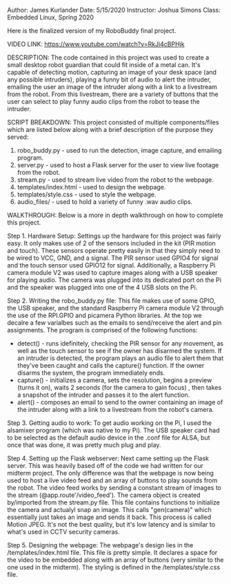 Author: James Kurlander
Date: 5/15/2020
Instructor: Joshua Simons
Class: Embedded Linux, Spring 2020

Here is the finalized version of my RoboBuddy final project.

VIDEO LINK: https://www.youtube.com/watch?v=RkJi4cBPHjk

DESCRIPTION: The code contained in this project was used to create a small desktop robot guardian that could fit inside of a metal can. It's capable of detecting motion, capturing an image of your desk space (and any possible intruders), playing a funny bit of audio to alert the intruder, emailing the user an image of the intruder along with a link to a livestream from the robot. From this livestream, there are a variety of buttons that the user can select to play funny audio clips from the robot to tease the intruder.

SCRIPT BREAKDOWN: This project consisted of multiple components/files which are listed below along with a brief description of the purpose they served:

  1. robo_buddy.py - used to run the detection, image capture, and emailing program.
  2. server.py - used to host a Flask server for the user to view live footage from the robot.
  3. stream.py - used to stream live video from the robot to the webpage.
  4. templates/index.html - used to design the webpage.
  5. templates/style.css - used to style the webpage.
  6. audio_files/ - used to hold a variety of funny .wav audio clips.

WALKTHROUGH: Below is a more in depth walkthrough on how to complete this project.

Step 1. Hardware Setup:
  Settings up the hardware for this project was fairly easy. It only makes use of 2 of the sensors included in the kit (PIR motion and touch). These sensors operate pretty easily in that they simply need to be wired to VCC, GND, and a signal. The PIR sensor used GPIO4 for signal and the touch sensor used GPIO12 for signal. Additionally, a Raspberry Pi camera module V2 was used to capture images along with a USB speaker for playing audio. The camera was plugged into its dedicated port on the Pi and the speaker was plugged into one of the 4 USB slots on the Pi.

Step 2. Writing the robo_buddy.py file:
  This file makes use of some GPIO, the USB speaker, and the standard Raspberry Pi camera module V2 through the use of the RPI.GPIO and picamera Python libraries. At the top we decalre a few varialbes such as the emails to send/receive the alert and pin assignments. The program is comprised of the following functions:

  - detect() - runs idefinitely, checking the PIR sensor for any movement, as well as the touch sensor to see if the owner has disarmed the system. If an intruder is detected, the program plays an audio file to alert them that they've been caught and calls the capture() function. If the owner disarms the system, the program immediately ends.
  - capture() - initializes a camera, sets the resolution, begins a preview (turns it on), waits 2 seconds (for the camera to gain focus) , then takes a snapshot of the intruder and passes it to the alert function.
  - alert() - composes an email to send to the owner containing an image of the intruder along with a link to a livestream from the robot's camera.
  
Step 3. Getting audio to work:
  To get audio working on the Pi, I used the alsamixer program (which was native to my Pi). The USB speaker card had to be selected as the default audio device in the .conf file for ALSA, but once that was done, it was pretty much plug and play.

Step 4. Setting up the Flask webserver:
  Next came setting up the Flask server. This was heavily based off of the code we had written for our midterm project. The only difference was that the webpage is now being used to host a live video feed and an array of buttons to play sounds from the robot. The video feed works by sending a constant stream of images to the stream (@app.route'/video_feed'). The camera object is created by/imported from the stream.py file. This file contains functions to initialize the camera and actualyl snap an image. This calls "gen(camera)" which essentially just takes an image and sends it back. This process is called Motion JPEG. It's not the best quality, but it's low latency and is similar to what's used in CCTV security cameras.
  
Step 5. Designing the webpage:
  The webpage's design lies in the /templates/index.html file. This file is pretty simple. It declares a space for the video to be embedded along with an array of buttons (very similar to the one used in the midterm). The styling is defined in the /templates/style.css file.
